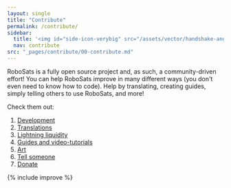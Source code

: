 ```yaml
---
layout: single
title: "Contribute"
permalink: /contribute/
sidebar:
  title: '<img id="side-icon-verybig" src="/assets/vector/handshake-angle.svg"/>Contribute'
  nav: contribute
src: "_pages/contribute/00-contribute.md"
---
```


RoboSats is a fully open source project and, as such, a community-driven effort! You can help RoboSats improve in many different ways (you don't even need to know how to code). Help by translating, creating guides, simply telling others to use RoboSats, and more!

Check them out:

1. [Development](/contribute/code/)
2. [Translations](/contribute/languages/)
3. [Lightning liquidity](/contribute/liquidity/)
4. [Guides and video-tutorials](/contribute/guides/)
5. [Art](/contribute/art/)
6. [Tell someone](/contribute/outreach/)
7. [Donate](/contribute/donate/)

{% include improve %}
